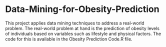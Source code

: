 # Data-Mining-for-Obesity-Prediction
This project applies data mining techniques to address a real-world problem. The real-world problem at hand is the prediction of obesity levels of individuals based on variables such as lifestyle and physical factors. The code for this is available in the Obesity Prediction Code.R file.
